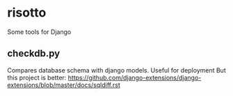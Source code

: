 risotto
=======
Some tools for Django

## checkdb.py
Compares database schema with django models. Useful for deployment
But this project is better: https://github.com/django-extensions/django-extensions/blob/master/docs/sqldiff.rst